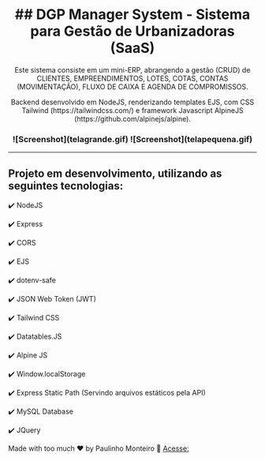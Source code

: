 <h1 align="center">
## DGP Manager System - Sistema para Gestão de Urbanizadoras (SaaS)
</h1>

<p align="center">Este sistema consiste em um mini-ERP, abrangendo a gestão (CRUD) de CLIENTES, EMPREENDIMENTOS, LOTES, COTAS, CONTAS (MOVIMENTAÇÃO), FLUXO DE CAIXA E AGENDA DE COMPROMISSOS.</p>

<p align="center">Backend desenvolvido em NodeJS, renderizando templates EJS, com CSS Tailwind (https://tailwindcss.com/) e framework Javascript AlpineJS (https://github.com/alpinejs/alpine).</p>

<h3 align="center">
![Screenshot](telagrande.gif)
![Screenshot](telapequena.gif)
</h3>

<hr />


## Projeto em desenvolvimento, utilizando as seguintes tecnologias:

✔️ NodeJS

✔️ Express

✔️ CORS

✔️ EJS

✔️ dotenv-safe

✔️ JSON Web Token (JWT)

✔️ Tailwind CSS

✔️ Datatables.JS

✔️ Alpine JS

✔️ Window.localStorage

✔️ Express Static Path (Servindo arquivos estáticos pela API)

✔️ MySQL Database

✔️ JQuery


Made with too much ♥ by Paulinho Monteiro :wave: [Acesse:](http://www.paulinhomonteiro.com)
